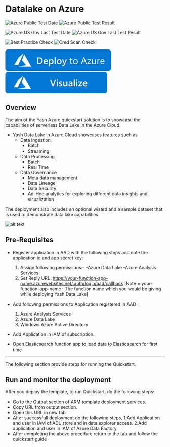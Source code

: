 # Datalake on Azure

![Azure Public Test Date](https://azurequickstartsservice.blob.core.windows.net/badges/yash-datalake/PublicLastTestDate.svg)
![Azure Public Test Result](https://azurequickstartsservice.blob.core.windows.net/badges/yash-datalake/PublicDeployment.svg)

![Azure US Gov Last Test Date](https://azurequickstartsservice.blob.core.windows.net/badges/yash-datalake/FairfaxLastTestDate.svg)
![Azure US Gov Last Test Result](https://azurequickstartsservice.blob.core.windows.net/badges/yash-datalake/FairfaxDeployment.svg)

![Best Practice Check](https://azurequickstartsservice.blob.core.windows.net/badges/yash-datalake/BestPracticeResult.svg)
![Cred Scan Check](https://azurequickstartsservice.blob.core.windows.net/badges/yash-datalake/CredScanResult.svg)

[![Deploy To Azure](https://raw.githubusercontent.com/Azure/azure-quickstart-templates/master/1-CONTRIBUTION-GUIDE/images/deploytoazure.svg?sanitize=true)](https://portal.azure.com/#create/Microsoft.Template/uri/https%3A%2F%2Fraw.githubusercontent.com%2FAzure%2Fazure-quickstart-templates%2Fmaster%2Fyash-datalake%2Fazuredeploy.json)
[![Visualize](https://raw.githubusercontent.com/Azure/azure-quickstart-templates/master/1-CONTRIBUTION-GUIDE/images/visualizebutton.svg?sanitize=true)](http://armviz.io/#/?load=https%3A%2F%2Fraw.githubusercontent.com%2FAzure%2Fazure-quickstart-templates%2Fmaster%2Fyash-datalake%2Fazuredeploy.json)

## Overview

The aim of the Yash Azure quickstart solution is to showcase the capabilities of
serverless Data Lake in the Azure Cloud.

- Yash Data Lake in Azure Cloud showcases features such as
  - Data Ingestion
    - Batch
    - Streaming
  - Data Processing
    - Batch
    - Real Time
  - Data Governance
    - Meta data management
    - Data Lineage
    - Data Security
    - Ad-Hoc analytics for exploring different data insights and visualization

The deployment also includes an optional wizard and a sample dataset that is
used to demonstrate data lake capabilities

![alt text](https://raw.githubusercontent.com/ajos1993/YASH-Azure-DataLake-Quickstart/master/scripts/images/Architecture.png)

## Pre-Requisites

- Register application in AAD with the following steps and note the application
  id and app secret key:
  1. Assign following permissions:- -Azure Data Lake -Azure Analysis Services
  2. Set Reply URL
     :https://your-function-app-name.azurewebsites.net/.auth/login/aad/callback
     [Note = your-function-app-name : The function name which you would be
     giving while deploying Yash Data Lake]
- Add following permissions to Application registered in AAD :

  1. Azure Analysis Services
  2. Azure Data Lake
  3. Windows Azure Active Directory

- Add Application in IAM of subscription.

- Open Elasticsearch function app to load data to Elasticsearch for first time

---

The following section provide steps for running the Quickstart.

## Run and monitor the deployment

After you deploy the template, to run Quickstart, do the following steps:

- Go to the Output section of ARM template deployment services.
- Copy URL from output section.
- Open this URL in new tab
- After successfull deployment do the following steps, 1.Add Application and
  user in IAM of ADL store and in data explorer access. 2.Add application and
  user in IAM of Azure Data Factory.
- After completing the above procedure return to the tab and follow the
  quickstart guide
